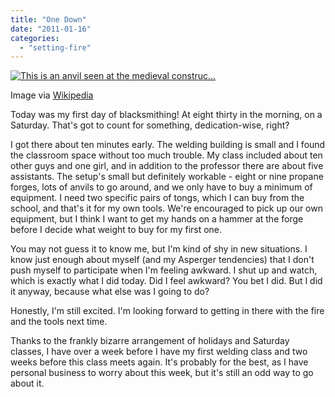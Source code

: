 ```yaml
---
title: "One Down"
date: "2011-01-16"
categories: 
  - "setting-fire"
---
```


[![This is an anvil seen at the medieval construc...](images/300px-Enclume4.jpg "This is an anvil seen at the medieval construc...")](http://commons.wikipedia.org/wiki/File:Enclume.jpg)

Image via [Wikipedia](http://commons.wikipedia.org/wiki/File:Enclume.jpg)

Today was my first day of blacksmithing! At eight thirty in the morning, on a Saturday. That's got to count for something, dedication-wise, right?

I got there about ten minutes early. The welding building is small and I found the classroom space without too much trouble. My class included about ten other guys and one girl, and in addition to the professor there are about five assistants. The setup's small but definitely workable - eight or nine propane forges, lots of anvils to go around, and we only have to buy a minimum of equipment. I need two specific pairs of tongs, which I can buy from the school, and that's it for my own tools. We're encouraged to pick up our own equipment, but I think I want to get my hands on a hammer at the forge before I decide what weight to buy for my first one.

You may not guess it to know me, but I'm kind of shy in new situations. I know just enough about myself (and my Asperger tendencies) that I don't push myself to participate when I'm feeling awkward. I shut up and watch, which is exactly what I did today. Did I feel awkward? You bet I did. But I did it anyway, because what else was I going to do?

Honestly, I'm still excited. I'm looking forward to getting in there with the fire and the tools next time.

Thanks to the frankly bizarre arrangement of holidays and Saturday classes, I have over a week before I have my first welding class and two weeks before this class meets again. It's probably for the best, as I have personal business to worry about this week, but it's still an odd way to go about it.
